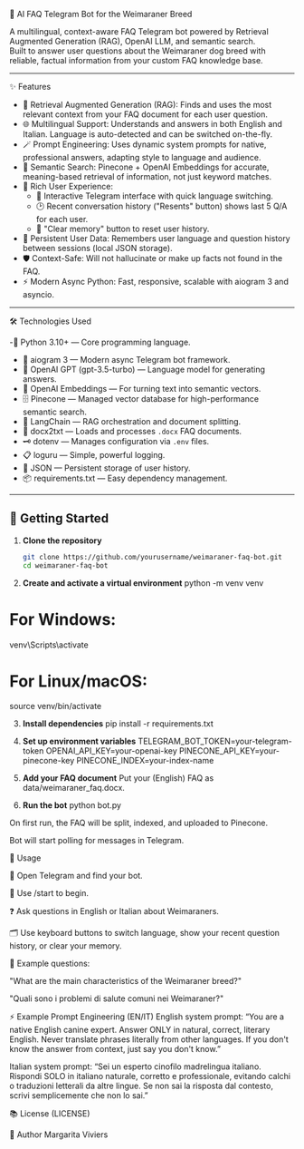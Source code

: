  🐶 AI FAQ Telegram Bot for the Weimaraner Breed

A multilingual, context-aware FAQ Telegram bot powered by Retrieval Augmented Generation (RAG), OpenAI LLM, and semantic search.  
Built to answer user questions about the Weimaraner dog breed with reliable, factual information from your custom FAQ knowledge base.

---

   ✨ Features

- 🧠 Retrieval Augmented Generation (RAG): Finds and uses the most relevant context from your FAQ document for each user question.
- 🌐 Multilingual Support: Understands and answers in both English and Italian. Language is auto-detected and can be switched on-the-fly.
- 🪄 Prompt Engineering: Uses dynamic system prompts for native, professional answers, adapting style to language and audience.
- 🔎 Semantic Search: Pinecone + OpenAI Embeddings for accurate, meaning-based retrieval of information, not just keyword matches.
- 🤖 Rich User Experience:
  - 💬 Interactive Telegram interface with quick language switching.
  - 🕑 Recent conversation history ("Resents" button) shows last 5 Q/A for each user.
  - 🧹 "Clear memory" button to reset user history.
- 💾 Persistent User Data: Remembers user language and question history between sessions (local JSON storage).
- 🛡️ Context-Safe: Will not hallucinate or make up facts not found in the FAQ.
- ⚡ Modern Async Python: Fast, responsive, scalable with aiogram 3 and asyncio.

---

   🛠️ Technologies Used

-🐍 Python 3.10+ — Core programming language.
- 🤖 aiogram 3 — Modern async Telegram bot framework.
- 🧩 OpenAI GPT (gpt-3.5-turbo) — Language model for generating answers.
- 🧬 OpenAI Embeddings — For turning text into semantic vectors.
- 🗄️ Pinecone — Managed vector database for high-performance semantic search.
- 🔗 LangChain — RAG orchestration and document splitting.
- 📄 docx2txt — Loads and processes `.docx` FAQ documents.
- 🗝️ dotenv — Manages configuration via `.env` files.
- 📋 loguru — Simple, powerful logging.
- 📝 JSON — Persistent storage of user history.
- 📦 requirements.txt — Easy dependency management.


---

 ## 🚀 Getting Started

1. **Clone the repository**
   ```bash
   git clone https://github.com/yourusername/weimaraner-faq-bot.git
   cd weimaraner-faq-bot

2. **Create and activate a virtual environment**
  python -m venv venv
# For Windows:
venv\Scripts\activate
# For Linux/macOS:
source venv/bin/activate

3. **Install dependencies**
  pip install -r requirements.txt

4. **Set up environment variables**
TELEGRAM_BOT_TOKEN=your-telegram-token
OPENAI_API_KEY=your-openai-key
PINECONE_API_KEY=your-pinecone-key
PINECONE_INDEX=your-index-name


5. **Add your FAQ document**
Put your (English) FAQ as data/weimaraner_faq.docx.

6. **Run the bot**
python bot.py

On first run, the FAQ will be split, indexed, and uploaded to Pinecone.

Bot will start polling for messages in Telegram.

📱 Usage

📲 Open Telegram and find your bot.

🚀 Use /start to begin.

❓ Ask questions in English or Italian about Weimaraners.

🗂️ Use keyboard buttons to switch language, show your recent question history, or clear your memory.

📝 Example questions:

"What are the main characteristics of the Weimaraner breed?"

"Quali sono i problemi di salute comuni nei Weimaraner?"

⚡ Example Prompt Engineering (EN/IT)
English system prompt:
“You are a native English canine expert. Answer ONLY in natural, correct, literary English. Never translate phrases literally from other languages. If you don't know the answer from context, just say you don't know.”

Italian system prompt:
“Sei un esperto cinofilo madrelingua italiano. Rispondi SOLO in italiano naturale, corretto e professionale, evitando calchi o traduzioni letterali da altre lingue. Se non sai la risposta dal contesto, scrivi semplicemente che non lo sai.”

   📚 License
(LICENSE)



🚀 Author
Margarita Viviers


